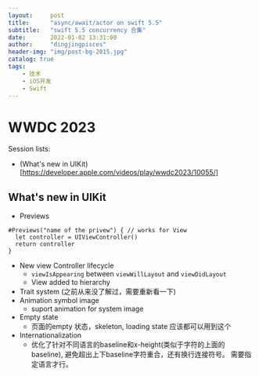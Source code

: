 ```yaml
---
layout:     post
title:      "async/await/actor on swift 5.5"
subtitle:   "swift 5.5 concurrency 合集"
date:       2022-01-02 13:31:00
author:     "dingjingpisces"
header-img: "img/post-bg-2015.jpg"
catalog: true
tags:
    - 技术
    - iOS开发
    - Swift
---
```



# WWDC 2023
Session lists:  
- (What's new in UIKit)[https://developer.apple.com/videos/play/wwdc2023/10055/]

## What's new in UIKit
- Previews

```
#Previews("name of the privew") { // works for View
  let controller = UIViewController()
  return controller
}
```
- New view Controller lifecycle
  - `viewIsAppearing` between `viewWillLayout`  and `viewDidLayout`
  - View added to hierarchy
- Trait system (之前从来没了解过，需要重新看一下)
- Animation symbol image
  - suport animation for system image
- Empty state
  - 页面的empty 状态，skeleton, loading state 应该都可以用到这个
- Internationalization
  - 优化了针对不同语言的baseline和x-height(类似于字符的上面的baseline), 避免超出上下baseline字符重合，还有换行连接符号。 需要指定语言才行。
   
